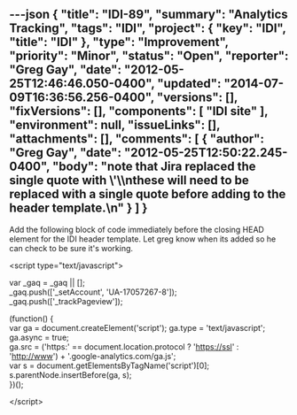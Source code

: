 ---json
{
  "title": "IDI-89",
  "summary": "Analytics Tracking",
  "tags": "IDI",
  "project": {
    "key": "IDI",
    "title": "IDI"
  },
  "type": "Improvement",
  "priority": "Minor",
  "status": "Open",
  "reporter": "Greg Gay",
  "date": "2012-05-25T12:46:46.050-0400",
  "updated": "2014-07-09T16:36:56.256-0400",
  "versions": [],
  "fixVersions": [],
  "components": [
    "IDI site"
  ],
  "environment": null,
  "issueLinks": [],
  "attachments": [],
  "comments": [
    {
      "author": "Greg Gay",
      "date": "2012-05-25T12:50:22.245-0400",
      "body": "note that Jira replaced the single quote with \\&#39;\\\nthese will need to be replaced with a single quote before adding to the header template.\n"
    }
  ]
}
---
Add the following block of code immediately before the closing HEAD element for the IDI header template. Let greg know when its added so he can check to be sure it's working.

\<script type="text/javascript">

var \_gaq = \_gaq || \[];\
\_gaq.push(\['\_setAccount', 'UA-17057267-8']);\
\_gaq.push(\['\_trackPageview']);

(function() {\
var ga = document.createElement('script'); ga.type = 'text/javascript'; ga.async = true;\
ga.src = ('https:' == document.location.protocol ? '[https://ssl](https://ssl/)' : '[http://www](http://www/)') + '.google-analytics.com/ga.js';\
var s = document.getElementsByTagName('script')\[0]; s.parentNode.insertBefore(ga, s);\
})();

\</script>

        